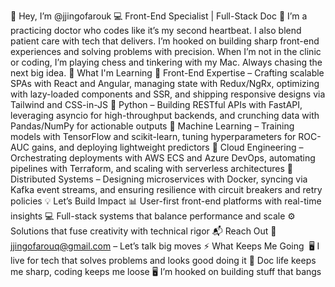 👋 Hey, I’m @jjingofarouk
💻 Front-End Specialist | Full-Stack Doc 
🚀 I’m a practicing doctor who codes like it’s my second heartbeat. I also blend patient care with tech that delivers. I’m hooked on building sharp front-end experiences and solving problems with precision. When I’m not in the clinic or coding, I’m playing chess and tinkering with my Mac. Always chasing the next big idea.
🌱 What I'm Learning
🔹 Front-End Expertise – Crafting scalable SPAs with React and Angular, managing state with Redux/NgRx, optimizing with lazy-loaded components and SSR, and shipping responsive designs via Tailwind and CSS-in-JS 🔹 Python – Building RESTful APIs with FastAPI, leveraging asyncio for high-throughput backends, and crunching data with Pandas/NumPy for actionable outputs 🔹 Machine Learning – Training models with TensorFlow and scikit-learn, tuning hyperparameters for ROC-AUC gains, and deploying lightweight predictors 🔹 Cloud Engineering – Orchestrating deployments with AWS ECS and Azure DevOps, automating pipelines with Terraform, and scaling with serverless architectures 🔹 Distributed Systems – Designing microservices with Docker, syncing via Kafka event streams, and ensuring resilience with circuit breakers and retry policies
💡 Let’s Build Impact
📊 User-first front-end platforms with real-time insights 💻 Full-stack systems that balance performance and scale ⚙️ Solutions that fuse creativity with technical rigor
📬 Reach Out
📧 jjingofarouq@gmail.com – Let’s talk big moves
⚡ What Keeps Me Going
 🖥️ I live for tech that solves problems and looks good doing it
🎯 Doc life keeps me sharp, coding keeps me loose
🖥️ I’m hooked on building stuff that bangs
